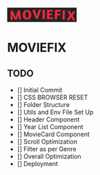 ![MOVIEFIX](src/assets/moviefix.png)

# MOVIEFIX

## TODO

- [] Initial Commit
- [] CSS BROWSER RESET
- [] Folder Structure
- [] Utils and Env File Set Up
- [] Header Component
- [] Year List Component
- [] MovieCard Component
- [] Scroll Optimization
- [] Filter as per Genre
- [] Overall Optimization
- [] Deployment
